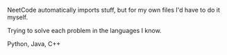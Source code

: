 NeetCode automatically imports stuff, but for my own files I'd have to do it myself.

Trying to solve each problem in the languages I know. 

Python, Java, C++
